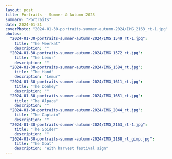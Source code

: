 ```yaml
---
layout: post
title: Portraits - Summer & Autumn 2023
summary: "Portraits"
date: 2024-01-31
coverPhoto: "2024-01-30-portraits-summer-autumn-2024/IMG_2163_rt-1.jpg"
photos:
  "2024-01-30-portraits-summer-autumn-2024/IMG_1549_rt-1.jpg":
    title: "The Meerkat"
    description: ""
  "2024-01-30-portraits-summer-autumn-2024/IMG_1572_rt.jpg":
    title: "The Lemur"
    description: ""
  "2024-01-30-portraits-summer-autumn-2024/IMG_1584_rt.jpg":
    title: "The Hand"
    description: "Lemur"
  "2024-01-30-portraits-summer-autumn-2024/IMG_1611_rt.jpg":
    title: "The Donkey"
    description: ""
  "2024-01-30-portraits-summer-autumn-2024/IMG_1651_rt.jpg":
    title: "The Alpaca"
    description: ""
  "2024-01-30-portraits-summer-autumn-2024/IMG_2044_rt.jpg":
    title: "The Captain"
    description: ""
  "2024-01-30-portraits-summer-autumn-2024/IMG_2163_rt-1.jpg":
    title: "The Spider"
    description: ""
  "2024-01-30-portraits-summer-autumn-2024/IMG_2188_rt_gimp.jpg":
    title: "The Goat"
    description: "With harvest festival sign"
---
```

